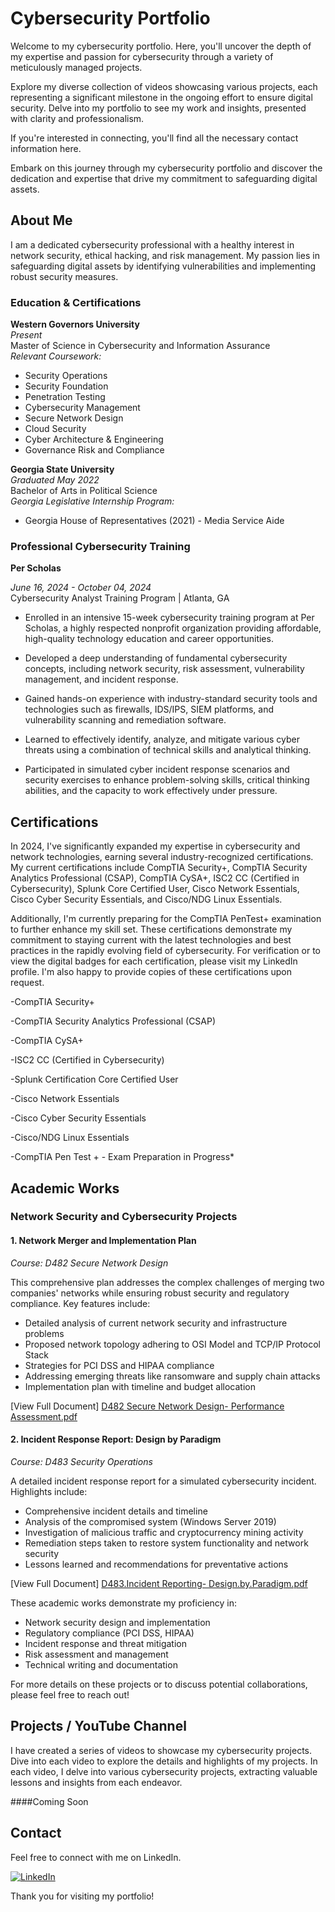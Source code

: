 # Cybersecurity Portfolio
<!-- Replace with your own banner image -->


Welcome to my cybersecurity portfolio. Here, you'll uncover the depth of my expertise and passion for cybersecurity through a variety of meticulously managed projects.

Explore my diverse collection of videos showcasing various projects, each representing a significant milestone in the ongoing effort to ensure digital security. Delve into my portfolio to see my work and insights, presented with clarity and professionalism.

If you're interested in connecting, you'll find all the necessary contact information here.

Embark on this journey through my cybersecurity portfolio and discover the dedication and expertise that drive my commitment to safeguarding digital assets.

## About Me

I am a dedicated cybersecurity professional with a healthy interest in network security, ethical hacking, and risk management. My passion lies in safeguarding digital assets by identifying vulnerabilities and implementing robust security measures.

### Education & Certifications

**Western Governors University**  
*Present*  
Master of Science in Cybersecurity and Information Assurance  
*Relevant Coursework:*  
- Security Operations
- Security Foundation
- Penetration Testing
- Cybersecurity Management
- Secure Network Design
- Cloud Security
- Cyber Architecture & Engineering
- Governance Risk and Compliance

**Georgia State University**  
*Graduated May 2022*  
Bachelor of Arts in Political Science  
*Georgia Legislative Internship Program:*  
- Georgia House of Representatives (2021) - Media Service Aide

### Professional Cybersecurity Training

**Per Scholas** 

*June 16, 2024 - October 04, 2024*  
Cybersecurity Analyst Training Program | Atlanta, GA

- Enrolled in an intensive 15-week cybersecurity training program at Per Scholas, a highly respected nonprofit organization providing affordable, high-quality technology education and career opportunities.
  
- Developed a deep understanding of fundamental cybersecurity concepts, including network security, risk assessment, vulnerability management, and incident response.
  
- Gained hands-on experience with industry-standard security tools and technologies such as firewalls, IDS/IPS, SIEM platforms, and vulnerability scanning and remediation software.
  
- Learned to effectively identify, analyze, and mitigate various cyber threats using a combination of technical skills and analytical thinking.
  
- Participated in simulated cyber incident response scenarios and security exercises to enhance problem-solving skills, critical thinking abilities, and the capacity to work effectively under pressure.


## Certifications

In 2024, I've significantly expanded my expertise in cybersecurity and network technologies, earning several industry-recognized certifications. My current certifications include CompTIA Security+, CompTIA Security Analytics Professional (CSAP), CompTIA CySA+, ISC2 CC (Certified in Cybersecurity), Splunk Core Certified User, Cisco Network Essentials, Cisco Cyber Security Essentials, and Cisco/NDG Linux Essentials. 

Additionally, I'm currently preparing for the CompTIA PenTest+ examination to further enhance my skill set. These certifications demonstrate my commitment to staying current with the latest technologies and best practices in the rapidly evolving field of cybersecurity. For verification or to view the digital badges for each certification, please visit my LinkedIn profile. I'm also happy to provide copies of these certifications upon request.

-CompTIA Security+ 

-CompTIA Security Analytics Professional (CSAP)

-CompTIA CySA+ 

-ISC2 CC (Certified in Cybersecurity)

-Splunk Certification Core Certified User

-Cisco Network Essentials

-Cisco Cyber Security Essentials

-Cisco/NDG Linux Essentials

-CompTIA Pen Test + - Exam Preparation in Progress*

## Academic Works

### Network Security and Cybersecurity Projects

#### 1. Network Merger and Implementation Plan
*Course: D482 Secure Network Design*

This comprehensive plan addresses the complex challenges of merging two companies' networks while ensuring robust security and regulatory compliance. Key features include:

- Detailed analysis of current network security and infrastructure problems
- Proposed network topology adhering to OSI Model and TCP/IP Protocol Stack
- Strategies for PCI DSS and HIPAA compliance
- Addressing emerging threats like ransomware and supply chain attacks
- Implementation plan with timeline and budget allocation

[View Full Document]
[D482 Secure Network Design- Performance Assessment.pdf](https://github.com/user-attachments/files/17267753/D482.Secure.Network.Design-.Performance.Assessment.pdf)


#### 2. Incident Response Report: Design by Paradigm
*Course: D483 Security Operations*

A detailed incident response report for a simulated cybersecurity incident. Highlights include:

- Comprehensive incident details and timeline
- Analysis of the compromised system (Windows Server 2019)
- Investigation of malicious traffic and cryptocurrency mining activity
- Remediation steps taken to restore system functionality and network security
- Lessons learned and recommendations for preventative actions

[View Full Document]
[D483.Incident Reporting- Design.by.Paradigm.pdf](https://github.com/user-attachments/files/17267754/D483.Incident.Reporting-.Design.by.Paradigm.pdf)

These academic works demonstrate my proficiency in:
- Network security design and implementation
- Regulatory compliance (PCI DSS, HIPAA)
- Incident response and threat mitigation
- Risk assessment and management
- Technical writing and documentation

For more details on these projects or to discuss potential collaborations, please feel free to reach out!

## Projects / YouTube Channel

I have created a series of videos to showcase my cybersecurity projects. Dive into each video to explore the details and highlights of my projects. In each video, I delve into various cybersecurity projects, extracting valuable lessons and insights from each endeavor.

####Coming Soon


## Contact
Feel free to connect with me on LinkedIn.

[![LinkedIn](https://img.shields.io/badge/LinkedIn-0077B5?style=for-the-badge&logo=linkedin&logoColor=white)](https://www.linkedin.com/in/smithmichael11/)


Thank you for visiting my portfolio!

